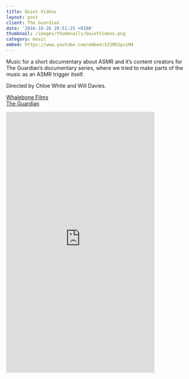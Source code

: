 ```yaml
---
title: Quiet Videos
layout: post
client: The Guardian
date: '2016-10-26 20:51:25 +0100'
thumbnail: /images/thumbnails/QuietVideos.png
category: music
embed: https://www.youtube.com/embed/S22MX2pviM4
---
```


Music for a short documentary about ASMR and it’s content creators for The Guardian’s documentary series, where we tried to make parts of the music as an ASMR trigger itself.

Directed by Chloe White and Will Davies.

[Whalebone Films](www.whalebonefilms.com/)  
[The Guardian](http://www.theguardian.com/news/series/the-guardian-documentary)

<div id="bc"><iframe style="border: 0; width: 400px; height: 704px;" src="https://bandcamp.com/EmbeddedPlayer/album=2974753568/size=large/bgcol=ffffff/linkcol=0687f5/transparent=true/" seamless><a href="http://skillbard.bandcamp.com/album/quiet-videos-ost-asmr">Quiet Videos OST (ASMR) by Skillbard</a></iframe></div>
